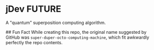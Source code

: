 # jDev FUTURE
A "quantum" superposition computing algorithm.

## Fun Fact
While creating this repo, the original name suggested by GitHub was `super-duper-octo-computing-machine`, which fit awkwardly perfectly the repo contents.
